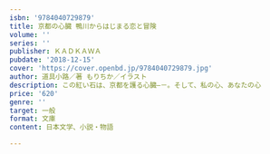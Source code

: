```yaml
---
isbn: '9784040729879'
title: 京都の心臓 鴨川からはじまる恋と冒険
volume: ''
series: ''
publisher: ＫＡＤＫＡＷＡ
pubdate: '2018-12-15'
cover: 'https://cover.openbd.jp/9784040729879.jpg'
author: 道具小路／著 もりちか／イラスト
description: この紅い石は、京都を護る心臓―－。そして、私の心、あなたの心
price: '620'
genre: ''
target: 一般
format: 文庫
content: 日本文学、小説・物語

---
```


